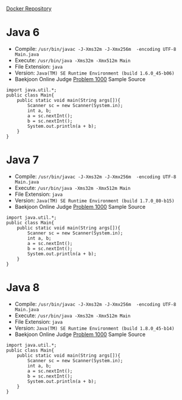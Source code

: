 [Docker Repository](https://registry.hub.docker.com/u/baekjoon/onlinejudge-java)

# Java 6 

* Compile: `/usr/bin/javac -J-Xms32m -J-Xmx256m  -encoding UTF-8 Main.java`
* Execute: `/usr/bin/java -Xms32m -Xmx512m Main`
* File Extension: `java`
* Version: `Java(TM) SE Runtime Environment (build 1.6.0_45-b06)`
* Baekjoon Online Judge [Problem 1000](https://www.acmicpc.net/problem/1000) Sample Source
````
import java.util.*;
public class Main{
	public static void main(String args[]){
		Scanner sc = new Scanner(System.in);
		int a, b;
		a = sc.nextInt();
		b = sc.nextInt();
		System.out.println(a + b);
	}
}
````


# Java 7 

* Compile: `/usr/bin/javac -J-Xms32m -J-Xmx256m  -encoding UTF-8 Main.java`
* Execute: `/usr/bin/java -Xms32m -Xmx512m Main`
* File Extension: `java`
* Version: `Java(TM) SE Runtime Environment (build 1.7.0_80-b15)`
* Baekjoon Online Judge [Problem 1000](https://www.acmicpc.net/problem/1000) Sample Source
````
import java.util.*;
public class Main{
	public static void main(String args[]){
		Scanner sc = new Scanner(System.in);
		int a, b;
		a = sc.nextInt();
		b = sc.nextInt();
		System.out.println(a + b);
	}
}
````


# Java 8 

* Compile: `/usr/bin/javac -J-Xms32m -J-Xmx256m  -encoding UTF-8 Main.java`
* Execute: `/usr/bin/java -Xms32m -Xmx512m Main`
* File Extension: `java`
* Version: `Java(TM) SE Runtime Environment (build 1.8.0_45-b14)`
* Baekjoon Online Judge [Problem 1000](https://www.acmicpc.net/problem/1000) Sample Source
````
import java.util.*;
public class Main{
	public static void main(String args[]){
		Scanner sc = new Scanner(System.in);
		int a, b;
		a = sc.nextInt();
		b = sc.nextInt();
		System.out.println(a + b);
	}
}
````


